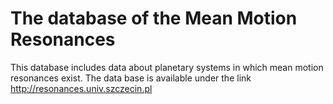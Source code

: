 The database of the Mean Motion Resonances
==========================================

This database includes data about planetary systems in which mean motion resonances exist. 
The data base is available under the link http://resonances.univ.szczecin.pl
